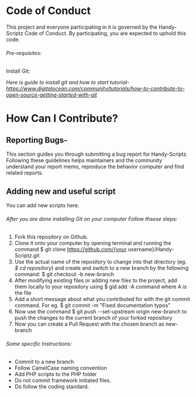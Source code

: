 # Code of Conduct

This project and everyone participating in it is governed by the Handy-Scriptz Code of Conduct. By participating, you are expected to uphold this code. 

###### Pre-requisites:

Install Git: 

*Here is guide to install git and how to start tutorial- https://www.digitalocean.com/community/tutorials/how-to-contribute-to-open-source-getting-started-with-git*

# How Can I Contribute?

## Reporting Bugs-

This section guides you through submitting a bug report for Handy-Scriptz. Following these guidelines helps maintainers and the community understand your report memo, reproduce the behavior computer and find related reports.

## Adding new and useful script

You can add new scripts here.

###### After you are done installing Git on your computer Follow thsese steps:

1. Fork this repository on Github.
2. Clone it onto your computer by opening terminal and running the command $ git clone https://github.com/{your username}/Handy-Scriptz.git
3. Use the actual name of the repository to change into that directory (eg. *$ cd repository*) and create and switch to a new branch by the following command: $ git checkout -b new-branch
4. After modifying existing files or adding new files to the project, add them locally to your repository using $ gid add -A command where A is the file
5. Add a short message about what you contributed for with the git commit command. For eg. $ git commit -m "Fixed documentation typos"
6. Now use the command $ git push --set-upstream origin new-branch to push the changes to the current branch of your forked repository
7. Now you can create a Pull Request with the chosen branch as new-branch

 ###### Some specific Instructions:
* Commit to a new branch
* Follow CamelCase naming convention
* Add PHP scripts to the PHP folder
* Do not commit framework initiated files.
* Do follow the coding standard.

